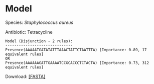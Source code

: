 
# Model

Species: *Staphylococcus aureus*

Antibiotic: Tetracycline

```
Model (Disjunction - 2 rules):
------------------------------
Presence(AAAAATGATATATTTAAACTATTCTAATTTA) [Importance: 0.89, 17 equivalent rules]
OR
Presence(AAAAAAGATTGAAAATCCGCACCCTCTACTA) [Importance: 0.73, 312 equivalent rules]

```

Download: [[FASTA]](./model.fasta)

